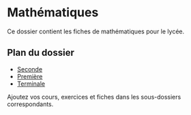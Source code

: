 # Mathématiques

Ce dossier contient les fiches de mathématiques pour le lycée.


## Plan du dossier

- [Seconde](./Seconde/)
- [Première](./Premiere/)
- [Terminale](./Terminale/)


Ajoutez vos cours, exercices et fiches dans les sous-dossiers correspondants.
